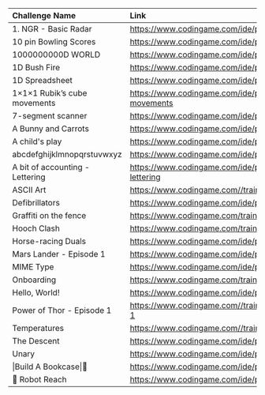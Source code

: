 | Challenge Name                  | Link                                                                 |
|:--------------------------------|:---------------------------------------------------------------------|
| 1. NGR - Basic Radar            | https://www.codingame.com/ide/puzzle/1--ngr---basic-radar            |
| 10 pin Bowling Scores           | https://www.codingame.com/ide/puzzle/10-pin-bowling-scores           |
| 1000000000D WORLD               | https://www.codingame.com/ide/puzzle/1000000000d-world               |
| 1D Bush Fire                    | https://www.codingame.com/ide/puzzle/1d-bush-fire                    |
| 1D Spreadsheet                  | https://www.codingame.com/ide/puzzle/1d-spreadsheet                  |
| 1×1×1 Rubik’s cube movements    | https://www.codingame.com/ide/puzzle/111-rubiks-cube-movements       |
| 7-segment scanner               | https://www.codingame.com/ide/puzzle/7-segment-scanner               |
| A Bunny and Carrots             | https://www.codingame.com/ide/puzzle/a-bunny-and-carrots             |
| A child's play                  | https://www.codingame.com/ide/puzzle/a-childs-play                   |
| abcdefghijklmnopqrstuvwxyz      | https://www.codingame.com/ide/puzzle/abcdefghijklmnopqrstuvwxyz      |
| A bit of accounting - Lettering | https://www.codingame.com/ide/puzzle/a-bit-of-accounting---lettering |
| ASCII Art                       | https://www.codingame.com//training/easy/ascii-art                   |
| Defibrillators                  | https://www.codingame.com/ide/puzzle/defibrillators                  |
| Graffiti on the fence           | https://www.codingame.com/training/easy/graffiti-on-the-fence        |
| Hooch Clash                     | https://www.codingame.com/training/easy/hooch-clash                  |
| Horse-racing Duals              | https://www.codingame.com/ide/puzzle/horse-racing-duals              |
| Mars Lander - Episode 1         | https://www.codingame.com/ide/puzzle/mars-lander-episode-1           |
| MIME Type                       | https://www.codingame.com/ide/puzzle/mime-type                       |
| Onboarding                      | https://www.codingame.com/training/easy/onboarding                   |
| Hello, World!                   | https://www.codingame.com/ide/puzzle/hello-world                     |
| Power of Thor - Episode 1       | https://www.codingame.com//training/easy/power-of-thor-episode-1     |
| Temperatures                    | https://www.codingame.com//training/easy/temperatures                |
| The Descent                     | https://www.codingame.com/ide/puzzle/the-descent                     |
| Unary                           | https://www.codingame.com/ide/puzzle/unary                           |
| \|Build A Bookcase\|🔨          | https://www.codingame.com/ide/puzzle/build-a-bookcase                |
| 🤖 Robot Reach                  | https://www.codingame.com/ide/puzzle/robot-reach                     |
